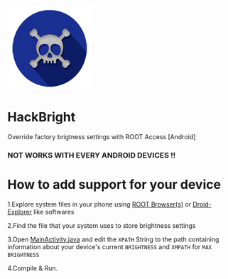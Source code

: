 ![Alt text](https://raw.githubusercontent.com/ExploiTR/HackBright/master/app/src/main/res/drawable/ic_launcher.png)
# HackBright
Override factory brigtness settings with ROOT Access [Android]

### NOT WORKS WITH EVERY ANDROID DEVICES !! 

# How to add support for your device

1.Explore system files in your phone using [ROOT Browser(s)](https://play.google.com/store/search?q=root%20browser&c=apps&hl=en) or [Droid-Explorer](http://de.bit13.com/) like softwares  

2.Find the file that your system uses to store brightness settings  

3.Open [MainActivity.java](https://github.com/ExploiTR/HackBright/blob/master/app/src/main/java/app/exploitr/hackbright/MainActivity.java) and edit the `XPATH` String to the path containing information about your device's current `BRIGHTNESS` and `XMPATH` for `MAX BRIGHTNESS`

4.Compile & Run.
